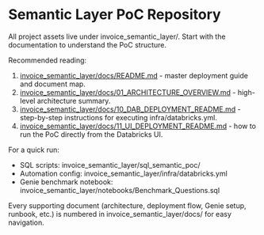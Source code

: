 ﻿# Semantic Layer PoC Repository

All project assets live under invoice_semantic_layer/. Start with the documentation to understand the PoC structure.

Recommended reading:
1. [invoice_semantic_layer/docs/README.md](invoice_semantic_layer/docs/README.md) - master deployment guide and document map.
2. [invoice_semantic_layer/docs/01_ARCHITECTURE_OVERVIEW.md](invoice_semantic_layer/docs/01_ARCHITECTURE_OVERVIEW.md) - high-level architecture summary.
3. [invoice_semantic_layer/docs/10_DAB_DEPLOYMENT_README.md](invoice_semantic_layer/docs/10_DAB_DEPLOYMENT_README.md) - step-by-step instructions for executing infra/databricks.yml.
4. [invoice_semantic_layer/docs/11_UI_DEPLOYMENT_README.md](invoice_semantic_layer/docs/11_UI_DEPLOYMENT_README.md) - how to run the PoC directly from the Databricks UI.

For a quick run:
- SQL scripts: invoice_semantic_layer/sql_semantic_poc/
- Automation config: invoice_semantic_layer/infra/databricks.yml
- Genie benchmark notebook: invoice_semantic_layer/notebooks/Benchmark_Questions.sql

Every supporting document (architecture, deployment flow, Genie setup, runbook, etc.) is numbered in invoice_semantic_layer/docs/ for easy navigation.
